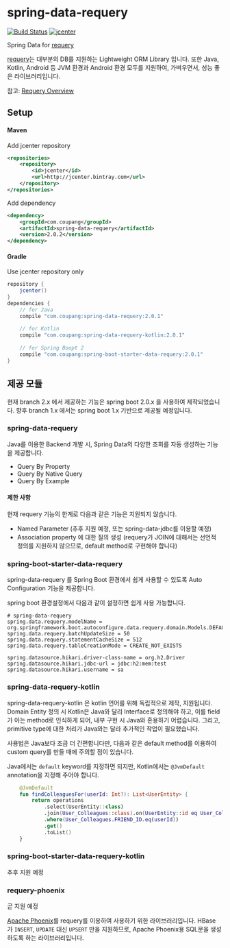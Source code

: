 # spring-data-requery
[![Build Status](https://travis-ci.org/coupang/spring-data-requery.svg?branch=2.x)](https://travis-ci.org/coupang/spring-data-requery)
[![jcenter](https://api.bintray.com/packages/coupang/coupang-oss-repository/spring-data-requery/images/download.svg) ](https://bintray.com/coupang/coupang-oss-repository/spring-data-requery/_latestVersion)

Spring Data for [requery](http://requery.io) 

[requery](http://requery.io)는 대부분의 DB를 지원하는 Lightweight ORM Library 입니다. 
또한 Java, Kotlin, Android 등 JVM 환경과 Android 환경 모두를 지원하여, 가벼우면서, 성능 좋은 라이브러리입니다.

참고: [Requery Overview](doc/Requery%20Overview.pdf)

## Setup

#### Maven

Add jcenter repository 
```xml
<repositories>
    <repository>
        <id>jcenter</id>
        <url>http://jcenter.bintray.com</url>
    </repository>
</repositories>
```

Add dependency
```xml
<dependency>
    <groupId>com.coupang</groupId>
    <artifactId>spring-data-requery</artifactId>
    <version>2.0.2</version>
</dependency>
```

#### Gradle

Use jcenter repository only 

```groovy
repository {
    jcenter()
}
dependencies {
    // for Java
    compile "com.coupang:spring-data-requery:2.0.1"
    
    // for Kotlin
    compile "com.coupang:spring-data-requery-kotlin:2.0.1"
    
    // for Spring Boopt 2
    compile "com.coupang:spring-boot-starter-data-requery:2.0.1"
}
```


## 제공 모듈

현재 branch 2.x 에서 제공하는 기능은 spring boot 2.0.x 을 사용하여 제작되었습니다. 
향후 branch 1.x 에서는 spring boot 1.x 기반으로 제공될 예정입니다. 

### spring-data-requery

Java를 이용한 Backend 개발 시, Spring Data의 다양한 조회를 자동 생성하는 기능을 제공합니다.

* Query By Property
* Query By Native Query
* Query By Example 

#### 제한 사항
 
현재 requery 기능의 한계로 다음과 같은 기능은 지원되지 않습니다.

* Named Parameter (추후 지원 예정, 또는 spring-data-jdbc를 이용할 예정)
* Association property 에 대한 질의 생성 (requery가 JOIN에 대해서는 선언적 정의를 지원하지 않으므로, default method로 구현해야 합니다)


### spring-boot-starter-data-requery

spring-data-requery 를 Spring Boot 환경에서 쉽게 사용할 수 있도록 Auto Configuration 기능을 제공합니다.

spring boot 환경설정에서 다음과 같이 설정하면 쉽게 사용 가능합니다.

```properties
# spring-data-requery
spring.data.requery.modelName = org.springframework.boot.autoconfigure.data.requery.domain.Models.DEFAULT
spring.data.requery.batchUpdateSize = 50
spring.data.requery.statementCacheSize = 512
spring.data.requery.tableCreationMode = CREATE_NOT_EXISTS

spring.datasource.hikari.driver-class-name = org.h2.Driver
spring.datasource.hikari.jdbc-url = jdbc:h2:mem:test
spring.datasource.hikari.username = sa
```
 

### spring-data-requery-kotlin

spring-data-requery-kotlin 은 kotlin 언어를 위해 독립적으로 제작, 지원됩니다. Domain Entity 정의 시 
Kotlin은 Java와 달리 Interface로 정의해야 하고, 이를 field가 아는 method로 인식하게 되어, 내부 구현 시 Java와 혼용하기 어렵습니다.
그리고, primitive type에 대한 처리가 Java와는 달라 추가적인 작업이 필요했습니다.

사용법은 Java보다 조금 더 간편합니다만, 다음과 같은 default method를 이용하여 custom query를 만들 때에 주의할 점이 있습니다.

Java에서는 `default` keyword를 지정하면 되지만, Kotlin에서는 `@JvmDefault` annotation을 지정해 주어야 합니다.

```kotlin
    @JvmDefault
    fun findColleaguesFor(userId: Int?): List<UserEntity> {
        return operations
            .select(UserEntity::class)
            .join(User_Colleagues::class).on(UserEntity::id eq User_Colleagues.USER_ID)
            .where(User_Colleagues.FRIEND_ID.eq(userId))
            .get()
            .toList()
    }
``` 

### spring-boot-starter-data-requery-kotlin

추후 지원 예정 


### requery-phoenix

곧 지원 예정  

[Apache Phoenix](https://phoenix.apache.org/)를 requery를 이용하여 사용하기 위한 라이브러리입니다. 
HBase 가 `INSERT`, `UPDATE`  대신 `UPSERT`  만을 지원하므로, Apache Phoenix용 SQL문을 생성하도록 하는 라이브러리입니다.
